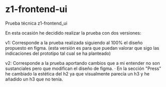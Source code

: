 # z1-frontend-ui
Prueba técnica z1-frontend_ui

En esta ocasión he decidido realizar la prueba con dos versiones:

v1: Corresponde a la prueba realizada siguiendo al 100% el diseño propuesto en figma.
(esta versión es para que puedan valorar que sigo las indicaciones del prototipo tal cual se ha planteado)

v2: Corresponde a la prueba aportando cambios que a mi entender no son sustanciales pero que modifican el diseño de figma.
· En la sección "Press" he cambiado la estética del h2 ya que visualmente parecía un h3 y he añadido un h3 que no tenía.
